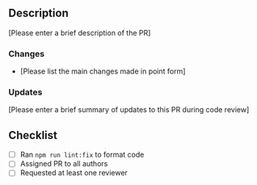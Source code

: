 ## Description

[Please enter a brief description of the PR]

### Changes

* [Please list the main changes made in point form]

### Updates

[Please enter a brief summary of updates to this PR during code review]

## Checklist

- [ ] Ran `npm run lint:fix` to format code
- [ ] Assigned PR to all authors
- [ ] Requested at least one reviewer
